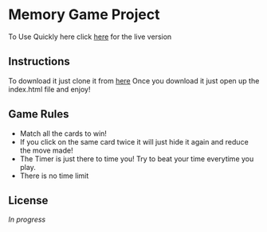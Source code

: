 # Memory Game Project

To Use Quickly here click [here](https://avalos010.github.io/memory-game-udacity/) for the live version

## Instructions

To download it just clone it from [here](https://github.com/avalos010/memory-game-udacity)
Once you download it just open up the index.html file and enjoy!

## Game Rules
* Match all the cards to win!
* If you click on the same card twice it will just hide it again and reduce the move made!
* The Timer is just there to time you! Try to beat your time everytime you play.
* There is no time limit
 

## License
   *In progress*
